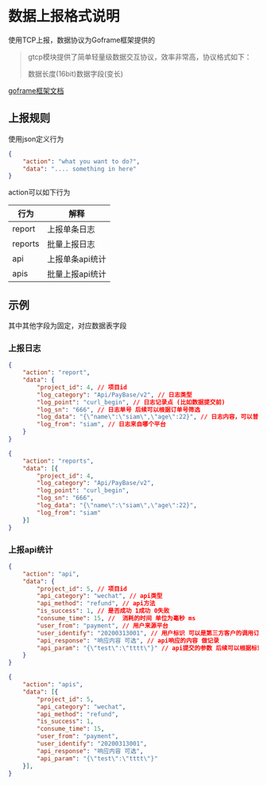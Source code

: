 # 数据上报格式说明

使用TCP上报，数据协议为Goframe框架提供的

> gtcp模块提供了简单轻量级数据交互协议，效率非常高，协议格式如下：
>
> 数据长度(16bit)数据字段(变长)


[goframe框架文档](https://goframe.org/net/gtcp/conn/pkg)

## 上报规则 

使用json定义行为

```json
{
	"action": "what you want to do?",
	"data": ".... something in here"
}
```

action可以如下行为

| 行为    | 解释            |
| ------- | --------------- |
| report  | 上报单条日志    |
| reports | 批量上报日志    |
| api     | 上报单条api统计 |
| apis    | 批量上报api统计 |



## 示例

其中其他字段为固定，对应数据表字段

### 上报日志

```json
{
	"action": "report",
	"data": {
		"project_id": 4, // 项目id
		"log_category": "Api/PayBase/v2", // 日志类型
		"log_point": "curl_begin", // 日志记录点 (比如数据提交前)
		"log_sn": "666", // 日志单号 后续可以根据订单号筛选
		"log_data": "{\"name\":\"siam\",\"age\":22}", // 日志内容，可以普通字符串或者json字符串
		"log_from": "siam", // 日志来自哪个平台
	}
}
```

```json
{
	"action": "reports",
	"data": [{
		"project_id": 4,
		"log_category": "Api/PayBase/v2",
		"log_point": "curl_begin",
		"log_sn": "666",
		"log_data": "{\"name\":\"siam\",\"age\":22}",
		"log_from": "siam"
	}]
}
```



### 上报api统计

```json
{
	"action": "api",
	"data": {
		"project_id": 5, // 项目id
		"api_category": "wechat", // api类型
		"api_method": "refund", // api方法
		"is_success": 1, // 是否成功 1成功 0失败
		"consume_time": 15, //  消耗的时间 单位为毫秒 ms
		"user_from": "payment", // 用户来源平台
		"user_identify": "20200313001", // 用户标识 可以是第三方客户的调用订单号等等
		"api_response": "响应内容 可选", // api响应的内容 做记录 
		"api_param": "{\"test\":\"tttt\"}" // api提交的参数 后续可以根据标识查询出来做用户的调用分析，快速协助用户对接
	}
}
```

```json
{
	"action": "apis",
	"data": [{
		"project_id": 5,
		"api_category": "wechat",
		"api_method": "refund",
		"is_success": 1,
		"consume_time": 15,
		"user_from": "payment",
		"user_identify": "20200313001",
		"api_response": "响应内容 可选",
		"api_param": "{\"test\":\"tttt\"}"
	}],
}
```

